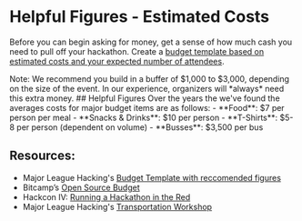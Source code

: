 # Helpful Figures - Estimated Costs



Before you can begin asking for money, get a sense of how much cash you need to pull off your hackathon. Create a [budget template based on estimated costs and your expected number of attendees](https://docs.google.com/spreadsheets/d/1ADKWatCbC3AhBKlyWOtVSqMcD6O6Y3FcwMTZwynPwDA/edit).

Note: We recommend you build in a buffer of $1,000 to $3,000, depending on the size of the event. In our experience, organizers will \*always\* need this extra money. \#\# Helpful Figures Over the years the we've found the averages costs for major budget items are as follows: - \*\*Food\*\*: $7 per person per meal - \*\*Snacks & Drinks\*\*: $10 per person - \*\*T-Shirts\*\*: $5-8 per person \(dependent on volume\) - \*\*Busses\*\*: $3,500 per bus

## Resources:

* Major League Hacking's [Budget Template with reccomended figures](https://docs.google.com/spreadsheets/d/1ADKWatCbC3AhBKlyWOtVSqMcD6O6Y3FcwMTZwynPwDA/edit)
* Bitcamp’s [Open Source Budget](https://medium.com/bitcampfire-stories/bitcamps-open-source-budget-14a86974b5b2)
* Hackcon IV: [Running a Hackathon in the Red](https://www.youtube.com/watch?v=IRK3KmhE_go&index=10&list=PLPDgudJ_VDUcS5ELB-_OZ3Zy5nn5iqvSi)
* Major League Hacking's [Transportation Workshop](https://www.youtube.com/watch?v=wGKX_koCPIk)

